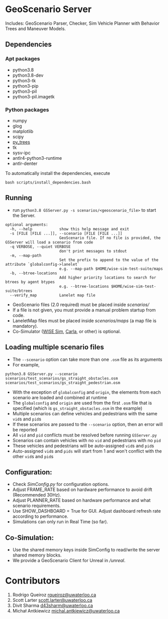 #   GeoScenario Server
Includes: GeoScenario Parser, Checker, Sim Vehicle Planner with Behavior Trees and Maneuver Models.

## Dependencies

### Apt packages

- python3.8
- python3.8-dev
- python3-tk
- python3-pip
- python3-pil
- python3-pil.imagetk

### Python packages

- numpy
- glog
- matplotlib
- scipy
- [py_trees](https://github.com/splintered-reality/py_trees)
- tk
- sysv-ipc
- antlr4-python3-runtime
- antlr-denter

To automatically install the dependencies, execute
```
bash scripts/install_dependencies.bash
```

## Running
- run `python3.8 GSServer.py -s scenarios/<geoscenario_file>` to start the Server.
```
optional arguments:
  -h, --help            show this help message and exit
  -s [FILE [FILE ...]], --scenario [FILE [FILE ...]]
                        GeoScenario file. If no file is provided, the GSServer will load a scenario from code
  -q VERBOSE, --quiet VERBOSE
                        don't print messages to stdout
  -m, --map-path
                        Set the prefix to append to the value of the attribute `globalconfig->lanelet`
                        e.g. --map-path $HOME/wise-sim-test-suite/maps
  -b, --btree-locations
                        Add higher priority locations to search for btrees by agent btypes
                        e.g. --btree-locations $HOME/wise-sim-test-suite/btrees
  --verify_map          Lanelet map file
```

- GeoScenario files (2.0 required) must be placed inside *scenarios/*
- If a file is not given, you must provide a manual problem startup from code.
- LaneletMap files must be placed inside *scenarios/maps* (a map file is mandatory).
- Co-Simulator ([WISE Sim](https://uwaterloo.ca/waterloo-intelligent-systems-engineering-lab/projects/wise-sim),  [Carla](https://carla.org/), or other) is optional.

## Loading multiple scenario files

- The `--scenario` option can take more than one `.osm` file as its arguments
- For example,
```
python3.8 GSServer.py --scenario scenarios/test_scenarios/gs_straight_obstacles.osm scenarios/test_scenarios/gs_straight_pedestrian.osm
```
- With the exception of `globalconfig` and `origin`, the elements from each scenario are loaded and combined at runtime
- The `globalconfig` and `origin` are used from the first `.osm` file that is specified (which is `gs_straight_obstacles.osm` in the example)
- Multiple scenarios can define vehicles and pedestrians with the same `vid`s and `pid`s
- If these scenarios are passed to the `--scenario` option, then an error will be reported
- All `vid` and `pid` conflicts must be resolved before running `GSServer.py`
- Scenarios can contain vehicles with no `vid` and pedestrians with no `pid`
- These vehicles and pedestrians will be auto-assigned `vid`s and `pid`s
- Auto-assigned `vid`s and `pids` will start from 1 and won't conflict with the other `vid`s and `pid`s

## Configuration:

- Check *SimConfig.py* for configuration options.
- Adjust FRAME_RATE based on hardware performance to avoid drift (Recommended 30Hz).
- Adjust PLANNER_RATE based on hardware performance and what scenario requirements.
- Use SHOW_DASHBOARD = True for GUI. Adjust dashboard refresh rate according to performance.
- Simulations can only run in Real Time (so far).

## Co-Simulation:

- Use the shared memory keys inside SimConfig to read/write the server shared memory blocks.
- We provide a GeoScenario Client for Unreal in */unreal*.

# Contributors

1. Rodrigo Queiroz rqueiroz@uwaterloo.ca
2. Scott Larter scott.larter@uwaterloo.ca
3. Divit Sharma d43sharm@uwaterloo.ca
4. Michał Antkiewicz michal.antkiewicz@uwaterloo.ca
